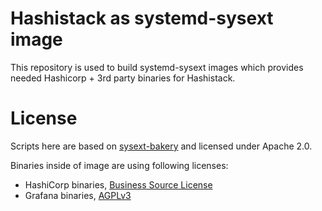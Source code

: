 # Hashistack as systemd-sysext image
This repository is used to build systemd-sysext images which provides needed Hashicorp + 3rd party binaries for Hashistack.

# License
Scripts here are based on [sysext-bakery](https://github.com/flatcar/sysext-bakery) and licensed under Apache 2.0.

Binaries inside of image are using following licenses:
* HashiCorp binaries, [Business Source License](https://www.hashicorp.com/en/bsl)
* Grafana binaries, [AGPLv3](https://grafana.com/licensing/)
